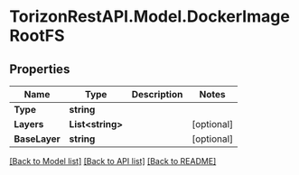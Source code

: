 
# TorizonRestAPI.Model.DockerImageRootFS

## Properties

Name | Type | Description | Notes
------------ | ------------- | ------------- | -------------
**Type** | **string** |  | 
**Layers** | **List&lt;string&gt;** |  | [optional] 
**BaseLayer** | **string** |  | [optional] 

[[Back to Model list]](../README.md#documentation-for-models)
[[Back to API list]](../README.md#documentation-for-api-endpoints)
[[Back to README]](../README.md)

